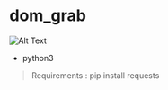 # dom_grab
![Alt Text](https://i.ibb.co/LhLRdCM/carbon.png)

- python3
> Requirements : pip install requests
